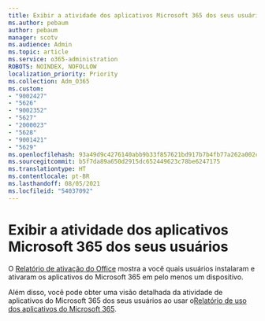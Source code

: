 ```yaml
---
title: Exibir a atividade dos aplicativos Microsoft 365 dos seus usuários
ms.author: pebaum
author: pebaum
manager: scotv
ms.audience: Admin
ms.topic: article
ms.service: o365-administration
ROBOTS: NOINDEX, NOFOLLOW
localization_priority: Priority
ms.collection: Adm_O365
ms.custom:
- "9002427"
- "5626"
- "9002352"
- "5627"
- "2000023"
- "5628"
- "9001421"
- "5629"
ms.openlocfilehash: 93a49d9c4276140abb9b33f857621bd917b7b4fb77a262a002ce96a6e6124fb7
ms.sourcegitcommit: b5f7da89a650d2915dc652449623c78be6247175
ms.translationtype: HT
ms.contentlocale: pt-BR
ms.lasthandoff: 08/05/2021
ms.locfileid: "54037092"
---
```

# <a name="view-your-users-microsoft-365-apps-activity"></a>Exibir a atividade dos aplicativos Microsoft 365 dos seus usuários

O [Relatório de ativação do Office](https://docs.microsoft.com/microsoft-365/admin/activity-reports/microsoft-office-activations?view=o365-worldwide) mostra a você quais usuários instalaram e ativaram os aplicativos do Microsoft 365 em pelo menos um dispositivo.

Além disso, você pode obter uma visão detalhada da atividade de aplicativos do Microsoft 365 dos seus usuários ao usar o[Relatório de uso dos aplicativos do Microsoft 365](https://docs.microsoft.com/microsoft-365/admin/activity-reports/microsoft365-apps-usage?view=o365-worldwide).
